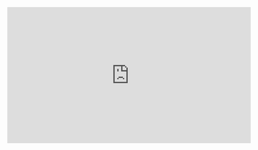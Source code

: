 <iframe width="560" height="315" src="https://www.youtube.com/embed/XApRrn9tI74" title="YouTube video player" frameborder="0" allow="accelerometer; autoplay; clipboard-write; encrypted-media; gyroscope; picture-in-picture" allowfullscreen></iframe>